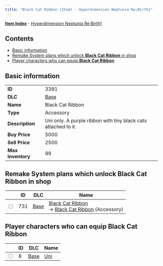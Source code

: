 ```yaml
---
title: "Black Cat Ribbon (Item) - Hyperdimension Neptunia Re;Birth1"
---
```


[**Item Index**](/neptunia/rb1/item/index.html) - [Hyperdimension Neptunia Re;Birth1](/neptunia/rb1)

## Contents

- [Basic information](#basic-information)
- [Remake System plans which unlock **Black Cat Ribbon** in shop](#remake-system-plans-which-unlock-black-cat-ribbon-in-shop)
- [Player characters who can equip **Black Cat Ribbon**](#player-characters-who-can-equip-black-cat-ribbon)

## Basic information

|   |   |
| -- | -- |
| **ID** | 3391 |
| **DLC** | [Base](/neptunia/rb1/dlc/1-base.html) |
| **Name** | Black Cat Ribbon |
| **Type** | Accessory |
| **Description** | Uni only. A purple ribbon with tiny black cats attached to it. |
| **Buy Price** | 5000 |
| **Sell Price** | 2500 |
| **Max inventory** | 99 |

## Remake System plans which unlock **Black Cat Ribbon** in shop

|    | ID | DLC | Name |
| -- | -- | --- | ---- |
| <input type="checkbox" id="rb1-remake-1-731" class="trackbox" /> | 731 | [Base](/neptunia/rb1/dlc/1-base.html) | [Black Cat Ribbon](/neptunia/rb1/remake/1-731-black-cat-ribbon.html)<br />→ [Black Cat Ribbon](/neptunia/rb1/item/1-3391-black-cat-ribbon.html) (Accessory) |

## Player characters who can equip **Black Cat Ribbon**

|    | ID | DLC | Name |
| -- | -- | --- | ---- |
| <input type="checkbox" id="rb1-player-1-8" class="trackbox" /> | 8 | [Base](/neptunia/rb1/dlc/1-base.html) | [Uni](/neptunia/rb1/player/1-8-uni.html) |
